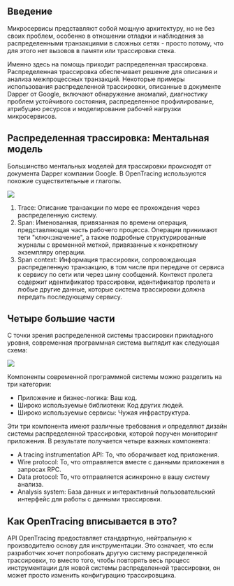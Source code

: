 ## Введение

Микросервисы представляют собой мощную архитектуру, но не без своих проблем, особенно в отношении отладки и наблюдения за распределенными транзакциями в сложных сетях - просто потому, что для этого нет вызовов в памяти или трассировки стека.

Именно здесь на помощь приходит распределенная трассировка. Распределенная трассировка обеспечивает решение для описания и анализа межпроцессных транзакций. Некоторые примеры использования распределенной трассировки, описанные в документе Dapper от Google, включают обнаружение аномалий, диагностику проблем устойчивого состояния, распределенное профилирование, атрибуцию ресурсов и моделирование рабочей нагрузки микросервисов.

## Распределенная трассировка: Ментальная модель

Большинство ментальных моделей для трассировки происходят от документа Dapper компании Google. В OpenTracing используются похожие существительные и глаголы.

![](Pasted%20image%2020230617150549.png)
1. Trace: Описание транзакции по мере ее прохождения через распределенную систему.
2. Span: Именованная, привязанная по времени операция, представляющая часть рабочего процесса. Операции принимают теги "ключ:значение", а также подробные структурированные журналы с временной меткой, привязанные к конкретному экземпляру операции.
3. Span context: Информация трассировки, сопровождающая распределенную транзакцию, в том числе при передаче от сервиса к сервису по сети или через шину сообщений. Контекст пролета содержит идентификатор трассировки, идентификатор пролета и любые другие данные, которые система трассировки должна передать последующему сервису.

## Четыре большие части
С точки зрения распределенной системы трассировки прикладного уровня, современная программная система выглядит как следующая схема:

![](Pasted%20image%2020230617150758.png)

Компоненты современной программной системы можно разделить на три категории:
- Приложение и бизнес-логика: Ваш код.
- Широко используемые библиотеки: Код других людей.
- Широко используемые сервисы: Чужая инфраструктура.

Эти три компонента имеют различные требования и определяют дизайн системы распределенной трассировки, которой поручен мониторинг приложения. В результате получается четыре важных компонента:

- A tracing instrumentation API: То, что оборачивает код приложения.
- Wire protocol: То, что отправляется вместе с данными приложения в запросах RPC.
- Data protocol: То, что отправляется асинхронно в вашу систему анализа.
- Analysis system: База данных и интерактивный пользовательский интерфейс для работы с данными трассировки.

## Как OpenTracing вписывается в это?
API OpenTracing предоставляет стандартную, нейтральную к производителю основу для инструментации. Это означает, что если разработчик хочет попробовать другую систему распределенной трассировки, то вместо того, чтобы повторять весь процесс инструментации для новой системы распределенной трассировки, он может просто изменить конфигурацию трассировщика.

